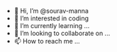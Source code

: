 - 👋 Hi, I’m @sourav-manna
- 👀 I’m interested in coding
- 🌱 I’m currently learning ...
- 💞️ I’m looking to collaborate on ...
- 📫 How to reach me ...

<!---
sourav-manna/sourav-manna is a ✨ special ✨ repository because its `README.md` (this file) appears on your GitHub profile.
You can click the Preview link to take a look at your changes.
--->
